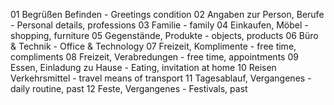 01 Begrüßen Befinden - Greetings condition
02 Angaben zur Person, Berufe - Personal details, professions
03 Familie - family
04 Einkaufen, Möbel - shopping, furniture
05 Gegenstände, Produkte - objects, products
06 Büro & Technik - Office & Technology
07 Freizeit, Komplimente - free time, compliments
08 Freizeit, Verabredungen - free time, appointments
09 Essen, Einladung zu Hause - Eating, invitation at home
10 Reisen Verkehrsmittel - travel means of transport
11 Tagesablauf, Vergangenes - daily routine, past
12 Feste, Vergangenes - Festivals, past

